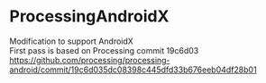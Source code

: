 # ProcessingAndroidX
Modification to support AndroidX 
</br>
First pass is based on Processing commit 19c6d03 <br/>
https://github.com/processing/processing-android/commit/19c6d035dc08398c445dfd33b676eeb04df28b01

